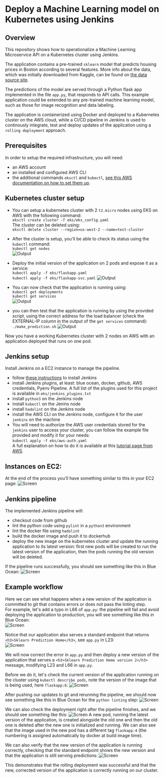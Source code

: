 # Deploy a Machine Learning model on Kubernetes using Jenkins

## Overview

This repository shows how to operationalize a Machine Learning Microservice API on a Kubernetes cluster using Jenkins.

The application contains a pre-trained `sklearn` model that predicts housing prices in Boston according to several features. More info about the data, which was initially downloaded from Kaggle, can be found on [the data source site](https://www.kaggle.com/c/boston-housing). 

The predictions of the model are served through a Python flask app implemented in the file `app.py`, that responds to API calls. This example application could be extended to any pre-trained machine learning model, such as those for image recognition and data labeling.

The application is containerized using Docker and deployed to a Kubernetes cluster on the AWS cloud, while a CI/CD pipeline in Jenkins is used to continously integrate, test and deploy updates of the application using a `rolling deployment` approach.

## Prerequisites
In order to setup the required infrastructure, you will need:
- an AWS account
- an installed and configured AWS CLI
- the additional commands `eksctl` and `kubectl`, [see this AWS documentation on how to set them up](https://docs.aws.amazon.com/eks/latest/userguide/getting-started-eksctl.html).

## Kubernetes cluster setup
-  You can setup a kubernetes cluster with 2 `t2.micro` nodes using EKS on AWS with the following command:  
`eksctl create cluster -f eks/eks_config.yaml`  
The cluster can be deleted using:  
`eksctl delete cluster --region=us-west-2 --name=test-cluster`

-  After the cluster is setup, you'll be able to check its status using the `kubectl` command:  
`kubectl get nodes`  
![Output](screens/01_get_nodes.png)

-  Deploy the initial version of the application on 2 pods and expose it as a service:  
`kubectl apply -f eks/flaskapp.yaml`  
`kubectl apply -f eks/flaskapp-svc.yaml`
![Output](screens/02_deploy.png)

- You can now check that the application is running using:  
`kubectl get deployments`  
`kubectl get services`  
![Output](screens/03_check.png)

- you can then test that the application is running by using the provided script, using the correct address for the load balancer (check the EXTERNAL-IP column in the output of the `get services` command):  
`./make_prediction.sh`
![Output](screens/04_get_pred.png)

Now you have a working Kubernetes cluster with 2 nodes on AWS with an application deployed that runs on one pod.

## Jenkins setup
Install Jenkins on a EC2 instance to manage the pipeline.
- follow [these instructions](https://www.jenkins.io/doc/book/installing/) to install Jenkins
- install Jenkins plugins, at least: blue ocean, docker, github, AWS credentials, Pyenv Pipeline. A full list of the plugins used for this project is available in `eks/jenkins_plugins.txt`
- install `python3` on the Jenkins node
- install `kubectl` on the Jenins node
- install `hadolint` on the Jenkins node
- install the AWS CLI on the Jenkins node, configure it for the user `jenkins` on the machine
- You will need to authorize the AWS user credentials stored for the `jenkins` user to access your cluster, you can follow the example file provided and modify it for your needs:   
`kubectl apply -f eks/aws-auth.yaml`  
A full explanation on how to do it is available at this [tutorial page from AWS](https://aws.amazon.com/it/premiumsupport/knowledge-center/amazon-eks-cluster-access/).

## Instances on EC2:
At the end of the process you'll have something similar to this in your EC2 page:
![Screen](screens/05_instances.png)

## Jenkins pipeline
The implemented Jenkins pipeline will:
- checkout code from github
- lint the python code using `pylint` in a `python3` environment
- lint the docker file using `hadolint`
- build the docker image and push it to dockerhub
- deploy the new image on the kubernetes cluster and update the running application to its latest version: first new pods will be created to run the latest version of the application, then the pods running the old version will be deleted.

If the pipeline runs successfully, you should see something like this in Blue Ocean:
![Screen](screens/06_pipeline.png)

## Example workflow

Here we can see what happens when a new version of the application is committed to git that contains errors or does not pass the linting step.  
For example, let's add a typo in L66 of `app.py`: the pipeline will fail and avoid deploying the application to production, you will see something like this in Blue Ocean:  
![Screen](screens/07_error.png)

Notice that our application also serves a standard endpoint that returns `<h3>Sklearn Prediction Home</h3>`, see `app.py` in L23:  
![Screen](screens/08_std.png)

We will now correct the error in `app.py` and then deploy a new version of the application that serves a `<h3>Sklearn Prediction Home version 2</h3>` message, modifying L23 and L66 in `app.py`.

Before we do it, let's check the current version of the application running on the cluster using `kubectl describe pods`, note the version of the image that is being used, here `flaskapp:6`:
![Screen](screens/09_pod_old.png)

After pushing our updates to git and rerunning the pipeline, we should now see something like this in Blue Ocean for the `python linting` step:
![Screen](screens/10_pass_lint.png)

We can also check the deployment right after the pipeline finishes, and we should see something like this:
![Screen](screens/11_pod_new.png)
A new pod, running the latest version of the application, is created alongside the old one and then the old one is deleted after the new one is initialized and running. We can also see that the image used in the new pod has a different tag `flaskapp:4` (the numbering is assigned automatically by docker at build image time).

We can also verify that the new version of the application is running correctly, checking that the standard endpoint shows the new version and that the application is still serving predictions:
![Screen](screens/12_new_std.png)

This demonstrates that the rolling deployment was successful and that the new, corrected version of the application is correctly running on our cluster.
